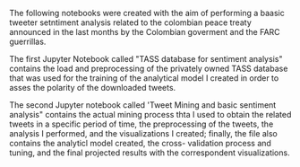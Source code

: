 The following notebooks were created with the aim of performing a baasic tweeter setntiment analysis related 
to the colombian peace treaty announced in the last months by the Colombian goverment and the FARC guerrillas.

The first Jupyter Notebook called "TASS database for sentiment analysis" contains the load and preprocessing of the 
privately owned TASS database that was used for the training of the analytical model I created in order to asses the 
polarity of the downloaded tweets.

The second Jupyter notebook called 'Tweet Mining and basic sentiment analysis" contains the actual mining process
thta I used to obtain the related tweets in a specific period of time, the preprocessing of the tweets, the analysis
I performed, and the visualizations I created; finally, the file also contains the analyticl model created, the cross-
validation process and tuning, and the final projected results with the correspondent visualizations.